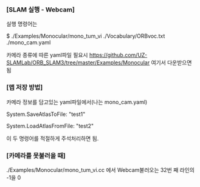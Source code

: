 ### [SLAM 실행 - Webcam]

실행 명령어는

$ ./Examples/Monocular/mono_tum_vi ./Vocabulary/ORBvoc.txt ./mono_cam.yaml

카메라 종류에 따른 yaml파일 필요시
https://github.com/UZ-SLAMLab/ORB_SLAM3/tree/master/Examples/Monocular
여기서 다운받으면 됨

### [맵 저장 방법]

카메라 정보를 담고있는 yaml파일에서(나는 mono_cam.yaml)

System.SaveAtlasToFile: "test1"

System.LoadAtlasFromFile: "test2"

이 두 명령어를 적절하게 주석처리하면 됨.


### [카메라를 못불러올 때]

./Examples/Monocular/mono_tum_vi.cc 에서 Webcam불러오는 32번 째 라인의 -1을 0
